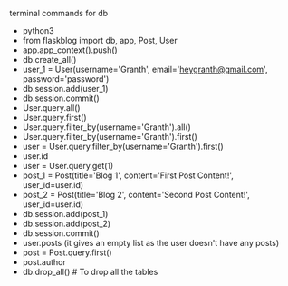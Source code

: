 terminal commands for db

- python3
- from flaskblog import db, app, Post, User
- app.app_context().push()
- db.create_all()
- user_1 = User(username='Granth', email='heygranth@gmail.com', password='password')
- db.session.add(user_1)
- db.session.commit()
- User.query.all()
- User.query.first()
- User.query.filter_by(username='Granth').all()
- User.query.filter_by(username='Granth').first()
- user = User.query.filter_by(username='Granth').first()
- user.id
- user = User.query.get(1)
- post_1 = Post(title='Blog 1', content='First Post Content!', user_id=user.id)
- post_2 = Post(title='Blog 2', content='Second Post Content!', user_id=user.id)
- db.session.add(post_1)
- db.session.add(post_2)
- db.session.commit()
- user.posts (it gives an empty list as the user doesn't have any posts)
- post = Post.query.first()
- post.author
- db.drop_all() # To drop all the tables